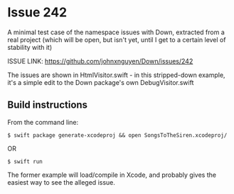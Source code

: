# Issue 242

A minimal test case of the namespace issues with Down, extracted from a real project (which will be open, but isn't yet, until I get to a certain level of stability with it)

ISSUE LINK: https://github.com/johnxnguyen/Down/issues/242

The issues are shown in HtmlVisitor.swift - in this stripped-down example, it's a simple edit to the Down package's own DebugVisitor.swift

## Build instructions

From the command line:

```
$ swift package generate-xcodeproj && open SongsToTheSiren.xcodeproj/
```

OR

```
$ swift run
```

The former example will load/compile in Xcode, and probably gives the easiest way to see the alleged issue.
